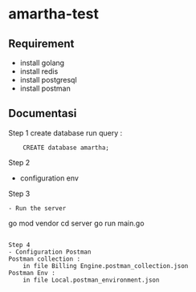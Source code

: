 # amartha-test

## Requirement
- install golang
- install redis 
- install postgresql
- install postman


## Documentasi
Step 1 
create database run query : 
```
    CREATE database amartha;
```

Step 2
- configuration env

Step 3
```
- Run the server
```

go mod vendor
cd server
go run main.go
```

Step 4
- Configuration Postman
Postman collection : 
    in file Billing Engine.postman_collection.json
Postman Env : 
    in file Local.postman_environment.json
